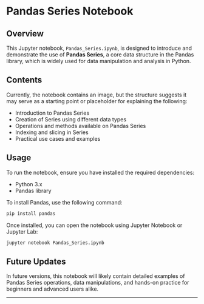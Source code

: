 
# Pandas Series Notebook

## Overview

This Jupyter notebook, `Pandas_Series.ipynb`, is designed to introduce and demonstrate the use of **Pandas Series**, a core data structure in the Pandas library, which is widely used for data manipulation and analysis in Python.

## Contents

Currently, the notebook contains an image, but the structure suggests it may serve as a starting point or placeholder for explaining the following:
- Introduction to Pandas Series
- Creation of Series using different data types
- Operations and methods available on Pandas Series
- Indexing and slicing in Series
- Practical use cases and examples

## Usage

To run the notebook, ensure you have installed the required dependencies:
- Python 3.x
- Pandas library

To install Pandas, use the following command:
```bash
pip install pandas
```

Once installed, you can open the notebook using Jupyter Notebook or Jupyter Lab:
```bash
jupyter notebook Pandas_Series.ipynb
```

## Future Updates

In future versions, this notebook will likely contain detailed examples of Pandas Series operations, data manipulations, and hands-on practice for beginners and advanced users alike.

---

